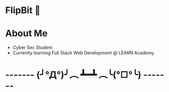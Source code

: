 # FlipBit 👻

# About Me
* Cyber Sec Student
* Currently learning Full Stack Web Development @ LEARN Academy

# ------- (╯°Д°)╯︵ ┻━┻ ︵╰(°□°╰) -------






